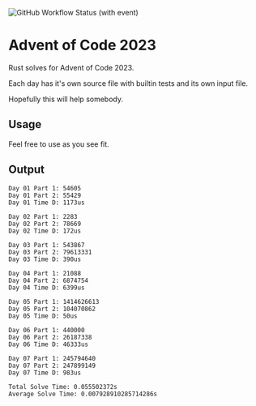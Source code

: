 
![GitHub Workflow Status (with event)](https://img.shields.io/github/actions/workflow/status/callrbx/aoc23/rust.yml)

# Advent of Code 2023

Rust solves for Advent of Code 2023.

Each day has it's own source file with builtin tests and its own input file.

Hopefully this will help somebody.

## Usage
Feel free to use as you see fit.

## Output
```
Day 01 Part 1: 54605
Day 01 Part 2: 55429
Day 01 Time D: 1173us

Day 02 Part 1: 2283
Day 02 Part 2: 78669
Day 02 Time D: 172us

Day 03 Part 1: 543867
Day 03 Part 2: 79613331
Day 03 Time D: 390us

Day 04 Part 1: 21088
Day 04 Part 2: 6874754
Day 04 Time D: 6399us

Day 05 Part 1: 1414626613
Day 05 Part 2: 104070862
Day 05 Time D: 50us

Day 06 Part 1: 440000
Day 06 Part 2: 26187338
Day 06 Time D: 46333us

Day 07 Part 1: 245794640
Day 07 Part 2: 247899149
Day 07 Time D: 983us

Total Solve Time: 0.055502372s
Average Solve Time: 0.007928910285714286s
```